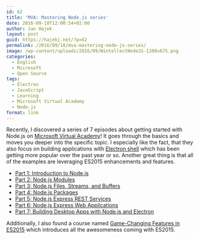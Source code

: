 ```yaml
---
id: 62
title: 'MVA: Mastering Node.js series'
date: 2016-09-18T12:00:54+02:00
author: Jan Hajek
layout: post
guid: https://hajekj.net/?p=62
permalink: /2016/09/18/mva-mastering-node-js-series/
image: /wp-content/uploads/2016/09/WintellectNodeJS-1200x675.png
categories:
  - English
  - Microsoft
  - Open Source
tags:
  - Electron
  - JavaScript
  - Learning
  - Microsoft Virtual Academy
  - Node.js
format: link
---
```

Recently, I discovered a series of 7 episodes about getting started with Node.js on <a href="https://mva.microsoft.com">Microsoft Virtual Academy</a>! It goes through the basics and moves you deeper into the specific topic. I especially like the fact, that they also focus on building applications with <a href="http://electron.atom.io/">Electron shell</a> which has been getting more popular over the past year or so. Another great thing is that all of the examples are leveraging ES2015 enhancements and features.
<ul>
 	<li><a href="https://mva.microsoft.com/en-US/training-courses/mastering-nodejs-part-1-introduction-to-nodejs-16665">Part 1: Introduction to Node.js</a></li>
 	<li><a href="https://mva.microsoft.com/en-US/training-courses/mastering-nodejs-part-2-nodejs-modules-16666">Part 2: Node.js Modules</a></li>
 	<li><a href="https://mva.microsoft.com/en-US/training-courses/mastering-nodejs-part-3-nodejs-files-streams-and-buffers-16667">Part 3: Node.js Files, Streams, and Buffers</a></li>
 	<li><a href="https://mva.microsoft.com/en-US/training-courses/mastering-nodejs-part-4-nodejs-packages-16668">Part 4: Node.js Packages</a></li>
 	<li><a href="https://mva.microsoft.com/en-US/training-courses/mastering-nodejs-part-5-nodejs-express-rest-services-16669">Part 5: Node.js Express REST Services</a></li>
 	<li><a href="https://mva.microsoft.com/en-US/training-courses/mastering-nodejs-part-6-nodejs-express-web-applications-16670">Part 6: Node.js Express Web Applications</a></li>
 	<li><a href="https://mva.microsoft.com/en-US/training-courses/mastering-nodejs-part-7-building-desktop-apps-with-nodejs-and-electron-16671">Part 7: Building Desktop Apps with Node.js and Electron</a></li>
</ul>
Additionally, I also found a course named <a href="https://mva.microsoft.com/en-US/training-courses/gamechanging-features-in-es2015-16640">Game-Changing Features in ES2015</a> which introduces all the awesomeness coming with ES2015.